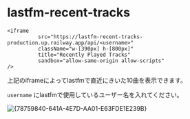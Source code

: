 # lastfm-recent-tracks

```
<iframe
          src="https://lastfm-recent-tracks-production.up.railway.app/api/<username>"
          className="w-[390px] h-[800px]"
          title="Recently Played Tracks"
          sandbox="allow-same-origin allow-scripts"
/>
```
上記のiframeによってlastfmで直近にきいた10曲を表示できます。 


`
username
`
にlastfmで使用しているユーザー名を入れてください。


![{78759840-641A-4E7D-AA01-E63FDE1E239B}](https://github.com/user-attachments/assets/e1b1b182-0d83-4c53-b5cd-e60638887d45)
